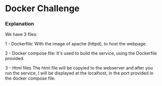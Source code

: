 # Docker Challenge

### Explanation
We have 3 files:

1 - Dockerfile:
With the image of apache (httpd), to host the webpage.

2 - Docker compose file:
It's used to build the service, using the Dockerfile provided.

3 - Html files
The html file will be copyied to the webserver and after you run the service, I will be displayed at the localhost, in the port provided in the docker compose file.


